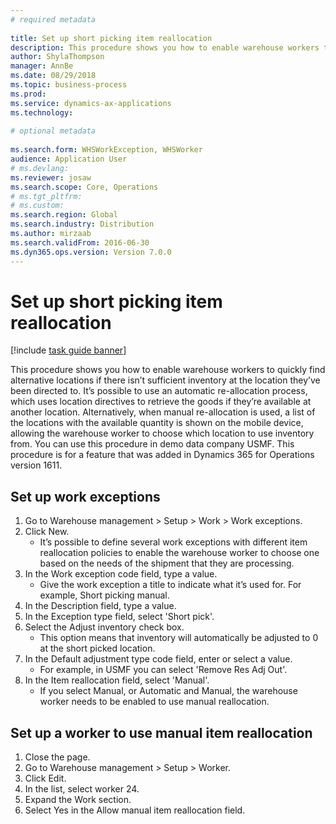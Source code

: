 ```yaml
--- 
# required metadata 
 
title: Set up short picking item reallocation
description: This procedure shows you how to enable warehouse workers to quickly find alternative locations if there isn’t sufficient inventory at the location they’ve been directed to. 
author: ShylaThompson
manager: AnnBe 
ms.date: 08/29/2018
ms.topic: business-process 
ms.prod:  
ms.service: dynamics-ax-applications 
ms.technology:  
 
# optional metadata 
 
ms.search.form: WHSWorkException, WHSWorker   
audience: Application User 
# ms.devlang:  
ms.reviewer: josaw
ms.search.scope: Core, Operations 
# ms.tgt_pltfrm:  
# ms.custom:  
ms.search.region: Global
ms.search.industry: Distribution
ms.author: mirzaab
ms.search.validFrom: 2016-06-30 
ms.dyn365.ops.version: Version 7.0.0 
---
```

# Set up short picking item reallocation

[!include [task guide banner](../../includes/task-guide-banner.md)]

This procedure shows you how to enable warehouse workers to quickly find alternative locations if there isn’t sufficient inventory at the location they’ve been directed to. It’s possible to use an automatic re-allocation process, which uses location directives to retrieve the goods if they’re available at another location. Alternatively, when manual re-allocation is used, a list of the locations with the available quantity is shown on the mobile device, allowing the warehouse worker to choose which location to use inventory from. You can use this procedure in demo data company USMF. This procedure is for a feature that was added in Dynamics 365 for Operations version 1611.


## Set up work exceptions
1. Go to Warehouse management > Setup > Work > Work exceptions.
2. Click New.
    * It’s possible to define several work exceptions with different item reallocation policies to enable the warehouse worker to choose one based on the needs of the shipment that they are processing.  
3. In the Work exception code field, type a value.
    * Give the work exception a title to indicate what it’s used for. For example, Short picking manual.  
4. In the Description field, type a value.
5. In the Exception type field, select 'Short pick'.
6. Select the Adjust inventory check box.
    * This option means that inventory will automatically be adjusted to 0 at the short picked location.  
7. In the Default adjustment type code field, enter or select a value.
    * For example, in USMF you can select 'Remove Res Adj Out'.  
8. In the Item reallocation field, select 'Manual'.
    * If you select Manual, or Automatic and Manual, the warehouse worker needs to be enabled to use manual reallocation.  

## Set up a worker to use manual item reallocation
1. Close the page.
2. Go to Warehouse management > Setup > Worker.
3. Click Edit.
4. In the list, select worker 24.
5. Expand the Work section.
6. Select Yes in the Allow manual item reallocation field.

